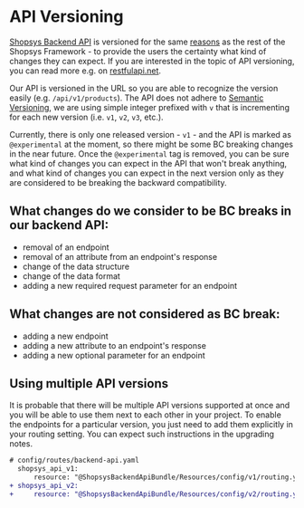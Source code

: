 # API Versioning

[Shopsys Backend API](./introduction-to-backend-api.md) is versioned for the same [reasons](../contributing/backward-compatibility-promise.md) as the rest of the Shopsys Framework - to provide the users the certainty what kind of changes they can expect.
If you are interested in the topic of API versioning, you can read more e.g. on [restfulapi.net](https://restfulapi.net/versioning/).

Our API is versioned in the URL so you are able to recognize the version easily (e.g. `/api/v1/products`).
The API does not adhere to [Semantic Versioning](http://semver.org/spec/v2.0.0.html), we are using simple integer prefixed with `v` that is incrementing for each new version (i.e. `v1`, `v2`, `v3`, etc.).

Currently, there is only one released version - `v1` - and the API is marked as `@experimental` at the moment, so there might be some BC breaking changes in the near future.
Once the `@experimental` tag is removed, you can be sure what kind of changes you can expect in the API that won't break anything, and what kind of changes you can expect in the next version only as they are considered to be breaking the backward compatibility.

## What changes do we consider to be BC breaks in our backend API:
* removal of an endpoint
* removal of an attribute from an endpoint's response
* change of the data structure
* change of the data format
* adding a new required request parameter for an endpoint

## What changes are not considered as BC break:
* adding a new endpoint
* adding a new attribute to an endpoint's response
* adding a new optional parameter for an endpoint

## Using multiple API versions
It is probable that there will be multiple API versions supported at once and you will be able to use them next to each other in your project.
To enable the endpoints for a particular version, you just need to add them explicitly in your routing setting.
You can expect such instructions in the upgrading notes.
```diff
# config/routes/backend-api.yaml
  shopsys_api_v1:
      resource: "@ShopsysBackendApiBundle/Resources/config/v1/routing.yml"
+ shopsys_api_v2:
+     resource: "@ShopsysBackendApiBundle/Resources/config/v2/routing.yml"
```
